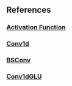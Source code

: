 ## References

### [Activation Function](activation.md)
### [Conv1d](conv1d.md)
### [BSConv](bsconv.md)
### [Conv1dGLU](conv1d_glu.md)


